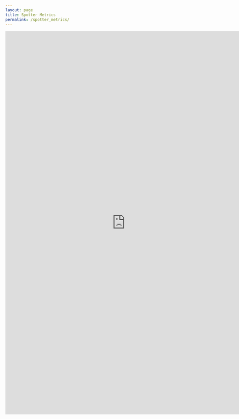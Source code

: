 ```yaml
---
layout: page
title: Spotter Metrics
permalink: /spotter_metrics/
---
```


<iframe width="750" height="1200" src="https://datastudio.google.com/embed/reporting/43a4d0d6-d8e7-4e20-97ff-23bab6c31119/page/pURUC" frameborder="0" style="border:0" allowfullscreen></iframe>
